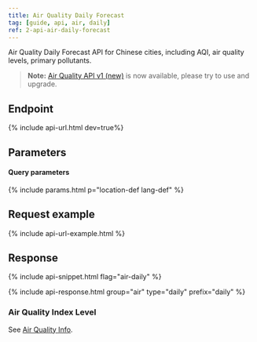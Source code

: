 ```yaml
---
title: Air Quality Daily Forecast
tag: [guide, api, air, daily]
ref: 2-api-air-daily-forecast
---
```


Air Quality Daily Forecast API for Chinese cities, including AQI, air quality levels, primary pollutants.

> **Note:** [Air Quality API v1 (new)](/en/docs/api/air-quality/) is now available, please try to use and upgrade.

## Endpoint

{% include api-url.html dev=true%}

## Parameters

#### Query parameters

{% include params.html p="location-def lang-def" %}

## Request example

{% include api-url-example.html %}

## Response

{% include api-snippet.html flag="air-daily" %}

{% include api-response.html group="air" type="daily"  prefix="daily" %}

### Air Quality Index Level

See [Air Quality Info](/en/docs/resource/air-info/).
